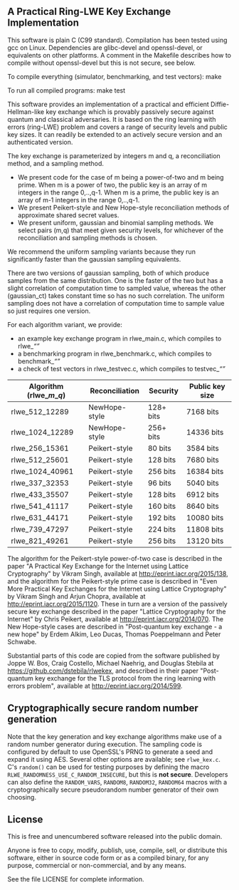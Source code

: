 A Practical Ring-LWE Key Exchange Implementation
------------------------------------------------

This software is plain C (C99 standard). Compilation has been tested using gcc on Linux. Dependencies are glibc-devel and openssl-devel, or equivalents on other platforms. A comment in the Makefile describes how to compile without openssl-devel but this is not secure, see below.

To compile everything (simulator, benchmarking, and test vectors): 
make

To run all compiled programs:
make test


This software provides an implementation of a practical and efficient Diffie-Hellman-like key exchange which is provably passively secure against quantum and classical adversaries. It is based on the ring learning with errors (ring-LWE) problem and covers a range of security levels and public key sizes. It can readily be extended to an actively secure version and an authenticated version.

The key exchange is parameterized by integers m and q, a reconciliation method, and a sampling method. 
* We present code for the case of m being a power-of-two and m being prime. When m is a power of two, the public key is an array of m integers in the range 0,..,q-1. When m is a prime, the public key is an array of m-1 integers in the range 0,..,q-1. 
* We present Peikert-style and New Hope-style reconciliation methods of approximate shared secret values.
* We present uniform, gaussian and binomial sampling methods.
We select pairs (m,q) that meet given security levels, for whichever of the reconciliation and sampling methods is chosen.

We recommend the uniform sampling variants because they run significantly faster than the gaussian sampling equivalents. 

There are two versions of gaussian sampling, both of which produce samples from the same distribution. One is the faster of the two but has a slight correlation of computation time to sampled value, whereas the other (gaussian_ct) takes constant time so has no such correlation. The uniform sampling does not have a correlation of computation time to sample value so just requires one version.

For each algorithm variant, we provide:
* an example key exchange program in rlwe_main.c, which compiles to rlwe_<m>_<q>_<sampling>
* a benchmarking program in rlwe_benchmark.c, which compiles to benchmark_<m>_<q>_<sampling>
* a check of test vectors in rlwe_testvec.c, which compiles to testvec_<m>_<q>_<sampling>

| Algorithm (rlwe_*m*_*q*) | Reconciliation | Security   |    Public key size |
| ------------------------ | -------------- | ---------- | ------------------ |
| rlwe_512_12289           | NewHope-style  | 128+ bits  |    7168 bits       |
| rlwe_1024_12289          | NewHope-style  | 256+ bits  |   14336 bits       |
| rlwe_256_15361           | Peikert-style  |  80 bits   |    3584 bits       |
| rlwe_512_25601           | Peikert-style  | 128 bits   |    7680 bits       |
| rlwe_1024_40961          | Peikert-style  | 256 bits   |   16384 bits       |
| rlwe_337_32353           | Peikert-style  |  96 bits   |    5040 bits       |
| rlwe_433_35507           | Peikert-style  | 128 bits   |    6912 bits       |
| rlwe_541_41117           | Peikert-style  | 160 bits   |    8640 bits       |
| rlwe_631_44171           | Peikert-style  | 192 bits   |   10080 bits       |
| rlwe_739_47297           | Peikert-style  | 224 bits   |   11808 bits       |
| rlwe_821_49261           | Peikert-style  | 256 bits   |   13120 bits       |

The algorithm for the Peikert-style power-of-two case is described in the paper "A Practical Key Exchange for the Internet using Lattice Cryptography" by Vikram Singh, available at http://eprint.iacr.org/2015/138, and the algorithm for the Peikert-style prime case is described in "Even More Practical Key Exchanges for the Internet using Lattice Cryptography" by Vikram Singh and Arjun Chopra, available at http://eprint.iacr.org/2015/1120. These in turn are a version of the passively secure key exchange described in the paper "Lattice Cryptography for the Internet" by Chris Peikert, available at http://eprint.iacr.org/2014/070. The New Hope-style cases are described in "Post-quantum key exchange - a new hope" by Erdem Alkim, Leo Ducas, Thomas Poeppelmann and Peter Schwabe.

Substantial parts of this code are copied from the software published by Joppe W. Bos, Craig Costello, Michael Naehrig, and Douglas Stebila at https://github.com/dstebila/rlwekex, and described in their paper "Post-quantum key exchange for the TLS protocol from the ring learning with errors problem", available at http://eprint.iacr.org/2014/599.


Cryptographically secure random number generation
-------------------------------------------------
Note that the key generation and key exchange algorithms make use of a random number generator during execution.  The sampling code is configured by default to use OpenSSL's PRNG to generate a seed and expand it using AES.  Several other options are available; see `rlwe_kex.c`.  C's `random()` can be used for testing purposes by defining the macro `RLWE_RANDOMNESS_USE_C_RANDOM_INSECURE`, but this is **not secure**.  Developers can also define the `RANDOM_VARS`, `RANDOM8`, `RANDOM32`, `RANDOM64` macros with a cryptographically secure pseudorandom number generator of their own choosing.  

License
-------
This is free and unencumbered software released into the public domain.

Anyone is free to copy, modify, publish, use, compile, sell, or distribute this software, either in source code form or as a compiled binary, for any purpose, commercial or non-commercial, and by any means.

See the file LICENSE for complete information.

